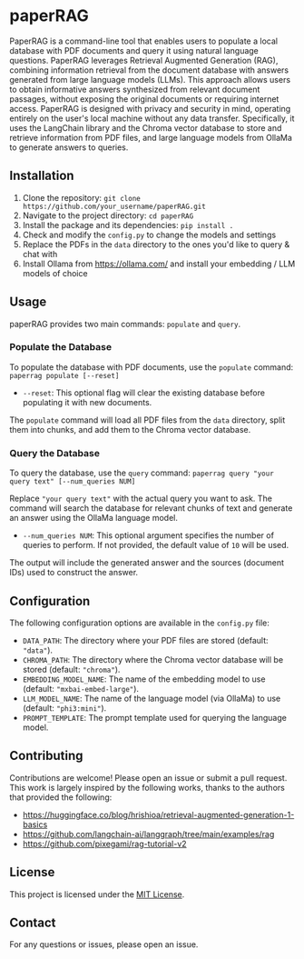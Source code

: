# paperRAG

PaperRAG is a command-line tool that enables users to populate a local database with PDF documents and query it using natural language questions. PaperRAG leverages Retrieval Augmented Generation (RAG), combining information retrieval from the document database with answers generated from large language models (LLMs). This approach allows users to obtain informative answers synthesized from relevant document passages, without exposing the original documents or requiring internet access. PaperRAG is designed with privacy and security in mind, operating entirely on the user's local machine without any data transfer. Specifically, it uses the LangChain library and the Chroma vector database to store and retrieve information from PDF files, and large language models from OllaMa to generate answers to queries.

## Installation

1. Clone the repository: `git clone https://github.com/your_username/paperRAG.git`
2. Navigate to the project directory: `cd paperRAG`
3. Install the package and its dependencies: `pip install .`
4. Check and modify the `config.py` to change the models and settings
5. Replace the PDFs in the `data` directory to the ones you'd like to query & chat with
6. Install Ollama from https://ollama.com/ and install your embedding / LLM models of choice

## Usage

paperRAG provides two main commands: `populate` and `query`.

### Populate the Database

To populate the database with PDF documents, use the `populate` command:
`paperrag populate [--reset]`

- `--reset`: This optional flag will clear the existing database before populating it with new documents.

The `populate` command will load all PDF files from the `data` directory, split them into chunks, and add them to the Chroma vector database.

### Query the Database

To query the database, use the `query` command:
`paperrag query "your query text" [--num_queries NUM]`

Replace `"your query text"` with the actual query you want to ask. The command will search the database for relevant chunks of text and generate an answer using the OllaMa language model.

- `--num_queries NUM`: This optional argument specifies the number of queries to perform. If not provided, the default value of `10` will be used.

The output will include the generated answer and the sources (document IDs) used to construct the answer.

## Configuration

The following configuration options are available in the `config.py` file:

- `DATA_PATH`: The directory where your PDF files are stored (default: `"data"`).
- `CHROMA_PATH`: The directory where the Chroma vector database will be stored (default: `"chroma"`).
- `EMBEDDING_MODEL_NAME`: The name of the embedding model to use (default: `"mxbai-embed-large"`).
- `LLM_MODEL_NAME`: The name of the language model (via OllaMa) to use (default: `"phi3:mini"`).
- `PROMPT_TEMPLATE`: The prompt template used for querying the language model.

## Contributing

Contributions are welcome! Please open an issue or submit a pull request.
This work is largely inspired by the following works, thanks to the authors that provided the following:
- https://huggingface.co/blog/hrishioa/retrieval-augmented-generation-1-basics
- https://github.com/langchain-ai/langgraph/tree/main/examples/rag
- https://github.com/pixegami/rag-tutorial-v2

## License

This project is licensed under the [MIT License](LICENSE).

## Contact

For any questions or issues, please open an issue.
